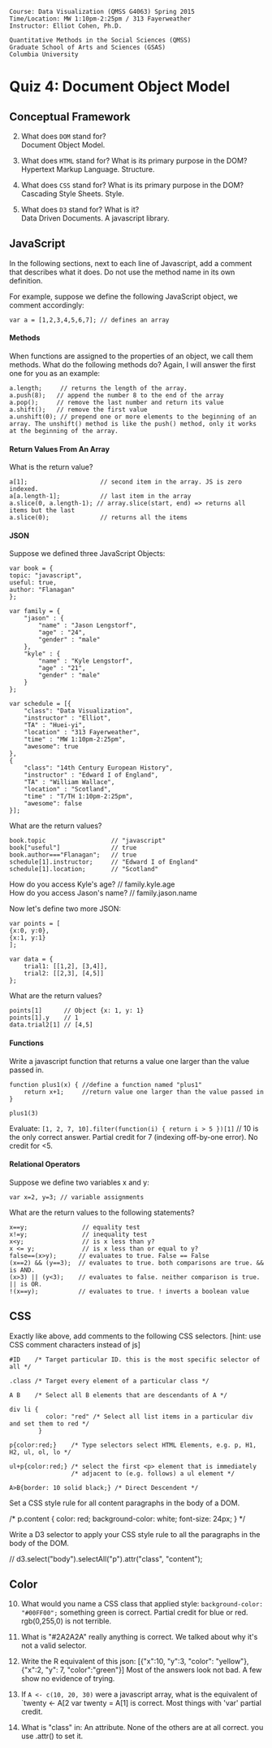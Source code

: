 
	Course: Data Visualization (QMSS G4063) Spring 2015  
	Time/Location: MW 1:10pm-2:25pm / 313 Fayerweather  
	Instructor: Elliot Cohen, Ph.D.
	
	Quantitative Methods in the Social Sciences (QMSS)  
	Graduate School of Arts and Sciences (GSAS) 
	Columbia University
	

# Quiz 4: Document Object Model

## Conceptual Framework

2. What does `DOM` stand for?  
Document Object Model.

1. What does `HTML` stand for?  What is its primary purpose in the DOM?  
Hypertext Markup Language. Structure.

1. What does `CSS` stand for?  What is its primary purpose in the DOM?  
Cascading Style Sheets. Style.

3. What does `D3` stand for? What is it?  
Data Driven Documents. A javascript library. 

## JavaScript

In the following sections, next to each line of Javascript, add a comment that describes what it does. Do not use the method name in its own definition.

For example, suppose we define the following JavaScript object, we comment accordingly:
	
	var a = [1,2,3,4,5,6,7]; // defines an array
	
#### Methods
When functions are assigned to the properties of an object, we call them methods.  What do the following methods do? Again, I will answer the first one for you as an example:

	a.length;	  // returns the length of the array.
	a.push(8);   // append the number 8 to the end of the array
	a.pop();     // remove the last number and return its value
	a.shift();   // remove the first value
	a.unshift(0); // prepend one or more elements to the beginning of an array. The unshift() method is like the push() method, only it works at the beginning of the array.  

#### Return Values From An Array
What is the return value?
	
	a[1];          			 // second item in the array. JS is zero indexed.
	a[a.length-1]; 			 // last item in the array
	a.slice(0, a.length-1); // array.slice(start, end) => returns all items but the last
	a.slice(0);  			 // returns all the items

#### JSON 
Suppose we defined three JavaScript Objects:

	var book = {
	topic: "javascript", 
	useful: true,
	author: "Flanagan"
	};
	
	var family = {
	    "jason" : {
	        "name" : "Jason Lengstorf",
	        "age" : "24",
	        "gender" : "male"
	    },
	    "kyle" : {
	        "name" : "Kyle Lengstorf",
	        "age" : "21",
	        "gender" : "male"
	    }
	};

	var schedule = [{
		"class": "Data Visualization",
	    "instructor" : "Elliot",
	    "TA" : "Huei-yi",
	    "location" : "313 Fayerweather",
	    "time" : "MW 1:10pm-2:25pm",
	    "awesome": true
	},
	{
		"class": "14th Century European History",
	    "instructor" : "Edward I of England",
	    "TA" : "William Wallace",
	    "location" : "Scotland",
	    "time" : "T/TH 1:10pm-2:25pm",
	    "awesome": false
	}];

	
What are the return values?

	book.topic					// "javascript"
	book["useful"]				// true
	book.author==="Flanagan";	// true
	schedule[1].instructor;	    // "Edward I of England"
	schedule[1].location;		// "Scotland"

How do you access Kyle's age?   // family.kyle.age  
How do you access Jason's name? // family.jason.name  


Now let's define two more JSON:

	var points = [
	{x:0, y:0},
	{x:1, y:1}
	];

	var data = {
		trial1: [[1,2], [3,4]],
		trial2: [[2,3], [4,5]]
	};

What are the return values?
	
	points[1]      // Object {x: 1, y: 1}
	points[1].y    // 1
	data.trial2[1] // [4,5]

#### Functions
Write a javascript function that returns a value one larger than the value passed in.

	function plus1(x) { //define a function named "plus1"
		return x+1;     //return value one larger than the value passed in
	}
	
	plus1(3)

Evaluate: `[1, 2, 7, 10].filter(function(i) { return i > 5 })[1]`
// 10 is the only correct answer. Partial credit for 7 (indexing off-by-one error). No credit for <5.

#### Relational Operators
Suppose we define two variables x and y:
	
	var x=2, y=3; // variable assignments

What are the return values to the following statements?

	x==y;         		// equality test
	x!=y;		  		// inequality test
	x<y;		  		// is x less than y?
	x <= y; 	  		// is x less than or equal to y?
	false==(x>y);      // evaluates to true. False == False
	(x==2) && (y==3);  // evaluates to true. both comparisons are true. && is AND.
	(x>3) || (y<3);    // evaluates to false. neither comparison is true. || is OR.
	!(x==y);           // evaluates to true. ! inverts a boolean value

## CSS 
Exactly like above, add comments to the following CSS selectors. [hint: use CSS comment characters instead of js]

	#ID    /* Target particular ID. this is the most specific selector of all */
	
	.class /* Target every element of a particular class */
	
	A B    /* Select all B elements that are descendants of A */
	
	div li {
	          color: "red" /* Select all list items in a particular div and set them to red */
	        } 
	        
	p{color:red;}    /* Type selectors select HTML Elements, e.g. p, H1, H2, ul, ol, lo */
	
	ul+p{color:red;} /* select the first <p> element that is immediately
	                 /* adjacent to (e.g. follows) a ul element */
	
	A>B{border: 10 solid black;} /* Direct Descendent */

 
Set a CSS style rule for all content paragraphs in the body of a DOM.

/* p.content {
			color: red;
			background-color: white;
			font-size: 24px;
			}
*/

Write a D3 selector to apply your CSS style rule to all the paragraphs in the body of the DOM.

// d3.select("body").selectAll("p").attr("class", "content");


## Color

10. What would you name a CSS class that applied style: `background-color: "#00FF00";`
something green is correct. Partial credit for blue or red. rgb(0,255,0) is not terrible. 

11. What is "#2A2A2A"
really anything is correct. We talked about why it's not a valid selector.

12. Write the R equivalent of this json: [{"x":10, "y":3, "color": "yellow"}, {"x":2, "y": 7, "color":"green"}]
Most of the answers look not bad. A few show no evidence of trying.

13. If `A <- c(10, 20, 30)` were a javascript array, what is the equivalent of `twenty <- A[2
var twenty = A[1] is correct. Most things with 'var' partial credit.

14. What is "class" in: <g class="labels label-text"></g>
An attribute. None of the others are at all correct. you use .attr() to set it.